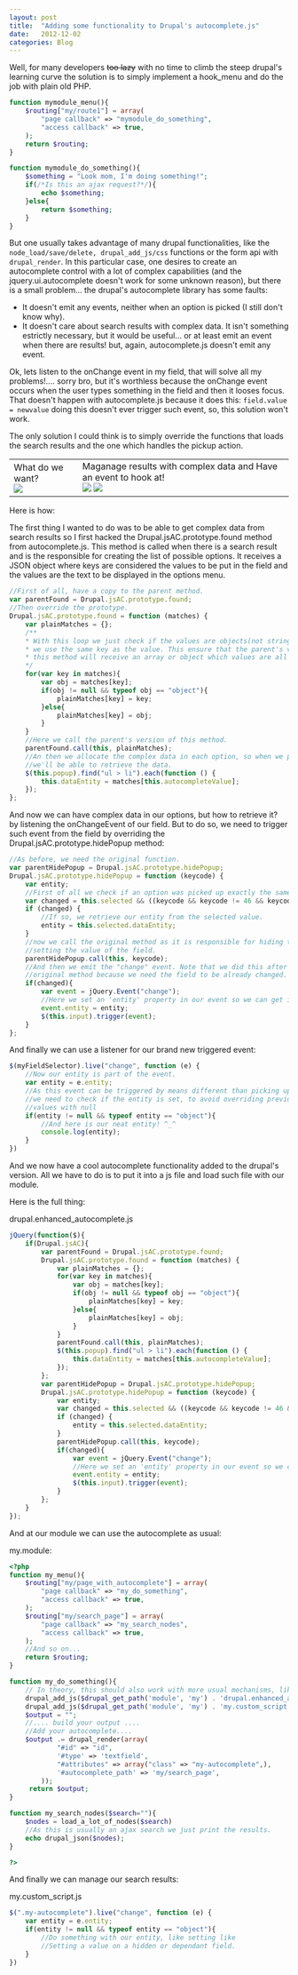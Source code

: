 ```yaml
---
layout: post
title:  "Adding some functionality to Drupal's autocomplete.js"
date:   2012-12-02
categories: Blog
---
```


Well, for many developers <del>too lazy</del> with no time to climb the steep 
drupal's learning curve the solution is to simply implement a hook_menu and do 
the job with plain old PHP.

```php
function mymodule_menu(){
    $routing["my/route1"] = array(
        "page callback" => "mymodule_do_something",
        "access callback" => true,
    );
    return $routing;
}

function mymodule_do_something(){
    $something = "Look mom, I'm doing something!";
    if(/*Is this an ajax request?*/){
        echo $something;
    }else{
        return $something;
    }
}
```

But one usually takes advantage of many drupal functionalities, like the 
```node_load/save/delete, drupal_add_js/css``` functions or the form api with
```drupal_render```. In this particular case, one desires to create an autocomplete
control with a lot of complex capabilities (and the jquery.ui.autocomplete 
doesn't work for some unknown reason), but there is a small problem... the 
drupal's autocomplete library has some faults:

* It doesn't emit any events, neither when an option is picked (I still don't know why).
* It doesn't care about search results with complex data. It isn't something estrictly
necessary, but it would be useful... or at least emit an event when there are results!
but, again, autocomplete.js doesn't emit any event.

Ok, lets listen to the onChange event in my field, that will solve all my problems!....
sorry bro, but it's worthless because the onChange event occurs when the user types
something in the field and then it looses focus. That doesn't happen with
autocomplete.js because it does this: ```field.value = newvalue``` doing this doesn't ever
trigger such event, so, this solution won't work.

The only solution I could think is to simply override the functions that loads the search results
and the one which handles the pickup action.

<table>
    <tr>
        <td>
            <div>What do we want?</div>
            <img src="http://i1.kym-cdn.com/entries/icons/original/000/006/199/x-all-the-y.png" />
        </td>
        <td>
           <div>Maganage results with complex data and Have an event to hook at!</div>
            <img src="http://i1.kym-cdn.com/entries/icons/original/000/006/199/x-all-the-y.png" />
            <img src="http://i1.kym-cdn.com/entries/icons/original/000/006/199/x-all-the-y.png" />
        </td>
    </tr>
</table>

Here is how:

The first thing I wanted to do was to be able to get complex data from search results
so I first hacked the Drupal.jsAC.prototype.found method from autocomplete.js.
This method is called when there is a search result and is the responsible for
creating the list of possible options. It receives a JSON object where keys are
considered the values to be put in the field and the values are the text to be
displayed in the options menu.

```javascript
//First of all, have a copy to the parent method.
var parentFound = Drupal.jsAC.prototype.found;
//Then override the prototype.
Drupal.jsAC.prototype.found = function (matches) {
    var plainMatches = {};
    /**
    * With this loop we just check if the values are objects(not strings), if so,
    * we use the same key as the value. This ensure that the parent's version of
    * this method will receive an array or object which values are all strings.
    */
    for(var key in matches){
        var obj = matches[key];
        if(obj != null && typeof obj == "object"){
            plainMatches[key] = key;
        }else{
            plainMatches[key] = obj;
        }
    }
    //Here we call the parent's version of this method.
    parentFound.call(this, plainMatches);
    //An then we allocate the complex data in each option, so when we pickup an option
    //we'll be able to retrieve the data.
    $(this.popup).find("ul > li").each(function () {
        this.dataEntity = matches[this.autocompleteValue];
    });
};
```

And now we can have complex data in our options, but how to retrieve it? by listening
the onChangeEvent of our field. But to do so, we need to trigger such event from the
field by overriding the Drupal.jsAC.prototype.hidePopup method:

```javascript
//As before, we need the original function.
var parentHidePopup = Drupal.jsAC.prototype.hidePopup;
Drupal.jsAC.prototype.hidePopup = function (keycode) {
    var entity;
    //First of all we check if an option was picked up exactly the same way the original method would do.
    var changed = this.selected && ((keycode && keycode != 46 && keycode != 8 && keycode != 27) || !keycode);
    if (changed) {
        //If so, we retrieve our entity from the selected value.
        entity = this.selected.dataEntity;
    }
    //now we call the original method as it is responsible for hiding the poup and
    //setting the value of the field.
    parentHidePopup.call(this, keycode);
    //And then we emit the "change" event. Note that we did this after calling the
    //original method because we need the field to be already changed.
    if(changed){
        var event = jQuery.Event("change");
        //Here we set an 'entity' property in our event so we can get it at our listener.
        event.entity = entity;
        $(this.input).trigger(event);
    }
};
```

And finally we can use a listener for our brand new triggered event:

```javascript
$(myFieldSelector).live("change", function (e) {
    //Now our entity is part of the event.
    var entity = e.entity;
    //As this event can be triggered by means different than picking up an option
    //we need to check if the entity is set, to avoid overriding previus correct
    //values with null
    if(entity != null && typeof entity == "object"){
        //And here is our neat entity! ^_^
        console.log(entity);
    }
})
```

And we now have a cool autocomplete functionality added to the drupal's version.
All we have to do is to put it into a js file and load such file with our module.

Here is the full thing:

drupal.enhanced_autocomplete.js

```javascript
jQuery(function($){
    if(Drupal.jsAC){
        var parentFound = Drupal.jsAC.prototype.found;
        Drupal.jsAC.prototype.found = function (matches) {
            var plainMatches = {};
            for(var key in matches){
                var obj = matches[key];
                if(obj != null && typeof obj == "object"){
                    plainMatches[key] = key;
                }else{
                    plainMatches[key] = obj;
                }
            }
            parentFound.call(this, plainMatches);
            $(this.popup).find("ul > li").each(function () {
                this.dataEntity = matches[this.autocompleteValue];
            });
        };
        var parentHidePopup = Drupal.jsAC.prototype.hidePopup;
        Drupal.jsAC.prototype.hidePopup = function (keycode) {
            var entity;
            var changed = this.selected && ((keycode && keycode != 46 && keycode != 8 && keycode != 27) || !keycode);
            if (changed) {
                entity = this.selected.dataEntity;
            }
            parentHidePopup.call(this, keycode);
            if(changed){
                var event = jQuery.Event("change");
                //Here we set an 'entity' property in our event so we can get it at our listener.
                event.entity = entity;
                $(this.input).trigger(event);
            }
        };
    }
});
```

And at our module we can use the autocomplete as usual:

my.module:

```php
<?php
function my_menu(){
    $routing["my/page_with_autocomplete"] = array(
        "page callback" => "my_do_something",
        "access callback" => true,
    );
    $routing["my/search_page"] = array(
        "page callback" => "my_search_nodes",
        "access callback" => true,
    );
    //And so on...
    return $routing;
}

function my_do_something(){
    // In theory, this should also work with more usual mechanisms, like form_alter or so.
    drupal_add_js($drupal_get_path('module', 'my') . 'drupal.enhanced_autocomplete.js');
    drupal_add_js($drupal_get_path('module', 'my') . 'my.custom_script.js');
    $output = "";
    //.... build your output ....
    //Add your autocomplete....
    $output .= drupal_render(array(
            "#id" => "id",
            '#type' => 'textfield',
            "#attributes" => array("class" => "my-autocomplete",),
            '#autocomplete_path' => 'my/search_page',
        ));
     return $output;
}

function my_search_nodes($search=""){
    $nodes = load_a_lot_of_nodes($search)
    //As this is usually an ajax search we just print the results.
    echo drupal_json($nodes);
}

?>
```
And finally we can manage our search results:

my.custom_script.js

```javascript
$(".my-autocomplete").live("change", function (e) {
    var entity = e.entity;
    if(entity != null && typeof entity == "object"){
        //Do something with our entity, like setting like
        //Setting a value on a hidden or dependant field.
    }
})
```
